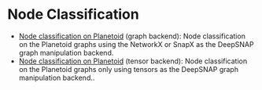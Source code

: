 # Node Classification

* [Node classification on Planetoid](node_classification_planetoid.py) (graph backend): Node classification on the Planetoid graphs using the NetworkX or SnapX as the DeepSNAP graph manipulation backend.
* [Node classification on Planetoid](node_classification_cora.py) (tensor backend): Node classification on the Planetoid graphs only using tensors as the DeepSNAP graph manipulation backend..